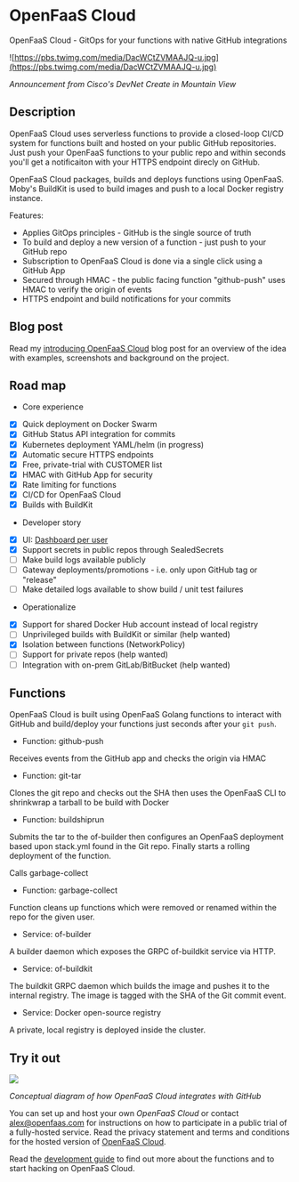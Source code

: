 OpenFaaS Cloud
==============

OpenFaaS Cloud - GitOps for your functions with native GitHub integrations

![https://pbs.twimg.com/media/DacWCtZVMAAJQ-u.jpg](https://pbs.twimg.com/media/DacWCtZVMAAJQ-u.jpg)

*Announcement from Cisco's DevNet Create in Mountain View*

## Description

OpenFaaS Cloud uses serverless functions to provide a closed-loop CI/CD system for functions built and hosted on your public GitHub repositories. Just push your OpenFaaS functions to your public repo and within seconds you'll get a notificaiton with your HTTPS endpoint direcly on GitHub.

OpenFaaS Cloud packages, builds and deploys functions using OpenFaaS. Moby's BuildKit is used to build images and push to a local Docker registry instance.

Features:

* Applies GitOps principles - GitHub is the single source of truth
* To build and deploy a new version of a function - just push to your GitHub repo
* Subscription to OpenFaaS Cloud is done via a single click using a GitHub App
* Secured through HMAC - the public facing function "github-push" uses HMAC to verify the origin of events
* HTTPS endpoint and build notifications for your commits

## Blog post

Read my [introducing OpenFaaS Cloud](https://blog.alexellis.io/introducing-openfaas-cloud/) blog post for an overview of the idea with examples, screenshots and background on the project.

## Road map

* Core experience

- [x] Quick deployment on Docker Swarm
- [x] GitHub Status API integration for commits
- [x] Kubernetes deployment YAML/helm (in progress)
- [x] Automatic secure HTTPS endpoints
- [x] Free, private-trial with CUSTOMER list
- [x] HMAC with GitHub App for security
- [x] Rate limiting for functions
- [x] CI/CD for OpenFaaS Cloud
- [x] Builds with BuildKit

* Developer story

- [x] UI: [Dashboard per user](./dashboard)
- [x] Support secrets in public repos through SealedSecrets
- [ ] Make build logs available publicly
- [ ] Gateway deployments/promotions - i.e. only upon GitHub tag or "release"
- [ ] Make detailed logs available to show build / unit test failures

* Operationalize
- [x] Support for shared Docker Hub account instead of local registry
- [ ] Unprivileged builds with BuildKit or similar (help wanted)
- [x] Isolation between functions (NetworkPolicy)
- [ ] Support for private repos (help wanted)
- [ ] Integration with on-prem GitLab/BitBucket (help wanted)

## Functions

OpenFaaS Cloud is built using OpenFaaS Golang functions to interact with GitHub and build/deploy your functions just seconds after your `git push`.

* Function: github-push

Receives events from the GitHub app and checks the origin via HMAC

* Function: git-tar

Clones the git repo and checks out the SHA then uses the OpenFaaS CLI to shrinkwrap a tarball to be build with Docker

* Function: buildshiprun

Submits the tar to the of-builder then configures an OpenFaaS deployment based upon stack.yml found in the Git repo. Finally starts a rolling deployment of the function.

Calls garbage-collect

* Function: garbage-collect

Function cleans up functions which were removed or renamed within the repo for the given user.

* Service: of-builder

A builder daemon which exposes the GRPC of-buildkit service via HTTP.

* Service: of-buildkit

The buildkit GRPC daemon which builds the image and pushes it to the internal registry. The image is tagged with the SHA of the Git commit event.

* Service: Docker open-source registry

A private, local registry is deployed inside the cluster.

## Try it out

![](https://pbs.twimg.com/media/DZ7SX6gX4AA5dS7.jpg:large)

*Conceptual diagram of how OpenFaaS Cloud integrates with GitHub*

You can set up and host your own *OpenFaaS Cloud* or contact alex@openfaas.com for instructions on how to participate in a public trial of a fully-hosted service. Read the privacy statement and terms and conditions for the hosted version of [OpenFaaS Cloud](./PRIVACY.md).

Read the [development guide](docs/README.md) to find out more about the functions and to start hacking on OpenFaaS Cloud.
